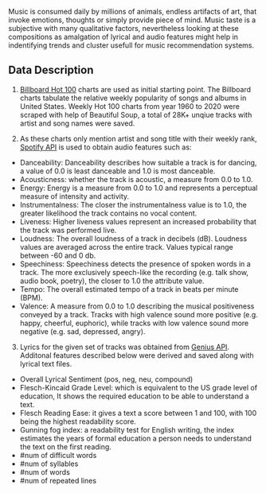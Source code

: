 

Music is consumed daily by millions of animals, endless artifacts of art, that invoke emotions, thoughts or simply provide piece of mind. Music taste is a subjective with many qualitative factors, nevertheless looking at these compositions as amalgation of lyrical and audio features might help in indentifying trends and cluster usefull for music recommendation systems.

## Data Description

1. [Billboard Hot 100](https://www.billboard.com/charts/hot-100) charts are used as initial starting point. The Billboard charts tabulate the relative weekly popularity of songs and albums in United States. Weekly Hot 100 charts from year 1960 to 2020 were scraped with help of Beautiful Soup, a total of 28K+ unqiue tracks with artist and song names were saved.

2. As these charts only mention artist and song title with their weekly rank, [Spotify API](https://developer.spotify.com/documentation/web-api/) is used to obtain audio features such as:

- Danceability: Danceability describes how suitable a track is for dancing, a value of 0.0 is least danceable and 1.0 is most danceable.
- Acousticness: whether the track is acoustic, a measure from 0.0 to 1.0.
- Energy: Energy is a measure from 0.0 to 1.0 and represents a perceptual measure of intensity and activity. 
- Instrumentalness: The closer the instrumentalness value is to 1.0, the greater likelihood the track contains no vocal content.
- Liveness: Higher liveness values represent an increased probability that the track was performed live.
- Loudness: The overall loudness of a track in decibels (dB). Loudness values are averaged across the entire track. Values typical range between -60 and 0 db.
- Speechiness: Speechiness detects the presence of spoken words in a track. The more exclusively speech-like the recording (e.g. talk show, audio book, poetry), the closer to 1.0 the attribute value.
- Tempo: The overall estimated tempo of a track in beats per minute (BPM). 
- Valence: A measure from 0.0 to 1.0 describing the musical positiveness conveyed by a track. Tracks with high valence sound more positive (e.g. happy, cheerful, euphoric), while tracks with low valence sound more negative (e.g. sad, depressed, angry).

3. Lyrics for the given set of tracks was obtained from [Genius API](https://docs.genius.com/). Additonal features described below were derived and saved along with lyrical text files.

- Overall Lyrical Sentiment (pos, neg, neu, compound) 
- Flesch-Kincaid Grade Level: which is equivalent to the US grade level of education, It shows the required education to be able to understand a text.
- Flesch Reading Ease: it gives a text a score between 1 and 100, with 100 being the highest readability score.
- Gunning fog index: a readability test for English writing, the index estimates the years of formal education a person needs to understand the text on the first reading.
- #num of difficult words
- #num of syllables
- #num of words
- #num of repeated lines

